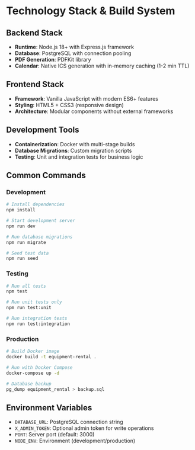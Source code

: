# Technology Stack & Build System

## Backend Stack
- **Runtime**: Node.js 18+ with Express.js framework
- **Database**: PostgreSQL with connection pooling
- **PDF Generation**: PDFKit library
- **Calendar**: Native ICS generation with in-memory caching (1-2 min TTL)

## Frontend Stack
- **Framework**: Vanilla JavaScript with modern ES6+ features
- **Styling**: HTML5 + CSS3 (responsive design)
- **Architecture**: Modular components without external frameworks

## Development Tools
- **Containerization**: Docker with multi-stage builds
- **Database Migrations**: Custom migration scripts
- **Testing**: Unit and integration tests for business logic

## Common Commands

### Development
```bash
# Install dependencies
npm install

# Start development server
npm run dev

# Run database migrations
npm run migrate

# Seed test data
npm run seed
```

### Testing
```bash
# Run all tests
npm test

# Run unit tests only
npm run test:unit

# Run integration tests
npm run test:integration
```

### Production
```bash
# Build Docker image
docker build -t equipment-rental .

# Run with Docker Compose
docker-compose up -d

# Database backup
pg_dump equipment_rental > backup.sql
```

## Environment Variables
- `DATABASE_URL`: PostgreSQL connection string
- `X_ADMIN_TOKEN`: Optional admin token for write operations
- `PORT`: Server port (default: 3000)
- `NODE_ENV`: Environment (development/production)